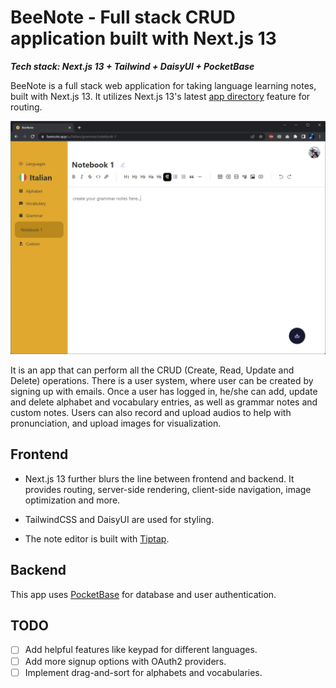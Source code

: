 # BeeNote - Full stack CRUD application built with Next.js 13

***Tech stack: Next.js 13 + Tailwind + DaisyUI + PocketBase***

BeeNote is a full stack web application for taking language learning notes, built with Next.js 13. It utilizes Next.js 13's latest [app directory](https://beta.nextjs.org/docs/routing/fundamentals) feature for routing.

<img src="screenshot.png" style="zoom:80%;" />

It is an app that can perform all the CRUD (Create, Read, Update and Delete) operations. There is a user system, where user can be created by signing up with emails. Once a user has logged in, he/she can add, update and delete alphabet and vocabulary entries, as well as grammar notes and custom notes. Users can also record and upload audios to help with pronunciation, and upload images for visualization. 

## Frontend

- Next.js 13 further blurs the line between frontend and backend. It provides routing, server-side rendering, client-side navigation, image optimization and more.

- TailwindCSS and DaisyUI are used for styling.

- The note editor is built with [Tiptap](https://tiptap.dev/).


## Backend

This app uses [PocketBase](https://pocketbase.io/) for database and user authentication.


## TODO

- [ ] Add helpful features like keypad for different languages.
- [ ] Add more signup options with OAuth2 providers.
- [ ] Implement drag-and-sort for alphabets and vocabularies.
